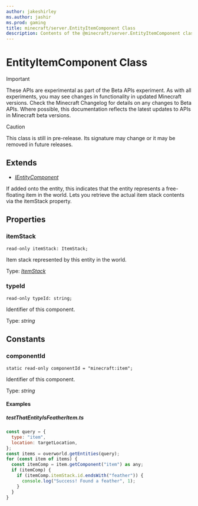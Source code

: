 ```yaml
---
author: jakeshirley
ms.author: jashir
ms.prod: gaming
title: minecraft/server.EntityItemComponent Class
description: Contents of the @minecraft/server.EntityItemComponent class.
---
```

# EntityItemComponent Class
>[!IMPORTANT]
>These APIs are experimental as part of the Beta APIs experiment. As with all experiments, you may see changes in functionality in updated Minecraft versions. Check the Minecraft Changelog for details on any changes to Beta APIs. Where possible, this documentation reflects the latest updates to APIs in Minecraft beta versions.

> [!CAUTION]
> This class is still in pre-release.  Its signature may change or it may be removed in future releases.

## Extends
- [*IEntityComponent*](IEntityComponent.md)

If added onto the entity, this indicates that the entity represents a free-floating item in the world. Lets you retrieve the actual item stack contents via the itemStack property.

## Properties

### **itemStack**
`read-only itemStack: ItemStack;`

Item stack represented by this entity in the world.

Type: [*ItemStack*](ItemStack.md)

### **typeId**
`read-only typeId: string;`

Identifier of this component.

Type: *string*

## Constants

### **componentId**
`static read-only componentId = "minecraft:item";`

Identifier of this component.

Type: *string*

#### **Examples**
##### *testThatEntityIsFeatherItem.ts*
```javascript
const query = {
  type: "item",
  location: targetLocation,
};
const items = overworld.getEntities(query);
for (const item of items) {
  const itemComp = item.getComponent("item") as any;
  if (itemComp) {
    if (itemComp.itemStack.id.endsWith("feather")) {
      console.log("Success! Found a feather", 1);
    }
  }
}
```
